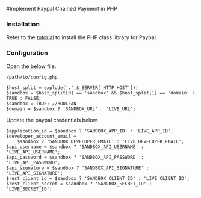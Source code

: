 #Implement Paypal Chained Payment in PHP

### Installation

Refer to the [tutorial][p2_1] to install the PHP class library for Paypal.

### Configuration

Open the below file.
```sss
/path/to/config.php
```
```sss
$host_split = explode('.',$_SERVER['HTTP_HOST']);
$sandbox = $host_split[0] == 'sandbox' && $host_split[1] == 'domain' ? TRUE : FALSE;
$sandbox = TRUE; //BOOLEAN
$domain = $sandbox ? 'SANDBOX_URL' : 'LIVE_URL';
```
Update the paypal credentials below.

```sss
$application_id = $sandbox ? 'SANDBOX_APP_ID' : 'LIVE_APP_ID';
$developer_account_email = 
    $sandbox ? 'SANDBOX_DEVELOPER_EMAIL' : 'LIVE_DEVELOPER_EMAIL';
$api_username = $sandbox ? 'SANDBOX_API_USERNAME' : 'LIVE_API_USERNAME';
$api_password = $sandbox ? 'SANDBOX_API_PASSWORD' : 'LIVE_API_PASSWORD';
$api_signature = $sandbox ? 'SANDBOX_API_SIGNATURE' : 'LIVE_API_SIGNATURE';
$rest_client_id = $sandbox ? 'SANDBOX_CLIENT_ID' : 'LIVE_CLIENT_ID';
$rest_client_secret = $sandbox ? 'SANDBOX_SECRET_ID' : 'LIVE_SECRET_ID';
```

[paypal]: <https://www.paypal.com/>
[p1_1]: <https://github.com/angelleye/paypal-php-library>
[p2_1]: <https://www.angelleye.com/install-angell-eye-php-class-library-paypal/>
[p3_1]: <https://developer.paypal.com/>
